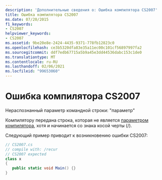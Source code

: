 ```yaml
---
description: 'Дополнительные сведения о: Ошибка компилятора CS2007'
title: Ошибка компилятора CS2007
ms.date: 07/20/2015
f1_keywords:
- CS2007
helpviewer_keywords:
- CS2007
ms.assetid: 9be20e8e-2424-4435-9371-778fb12823c0
ms.openlocfilehash: ce3b5320dfa83e35a11ec00c101cf56897997fa2
ms.sourcegitcommit: ddf7edb67715a5b9a45e3dd44536dabc153c1de0
ms.translationtype: MT
ms.contentlocale: ru-RU
ms.lasthandoff: 02/06/2021
ms.locfileid: "99653060"
---
```

# <a name="compiler-error-cs2007"></a>Ошибка компилятора CS2007

Нераспознанный параметр командной строки: "параметр"  
  
 Компилятору передана строка, которая не является [параметром компилятора](../language-reference/compiler-options/index.md), хотя и начинается со знака косой черты (/).  
  
 Следующий пример приводит к возникновению ошибки CS2007:  
  
```csharp  
// CS2007.cs  
// compile with: /recur  
// CS2007 expected  
class x  
{  
   public static void Main() {}  
}  
```
